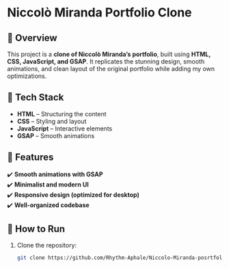 # Niccolò Miranda Portfolio Clone  

## 📌 Overview  
This project is a **clone of Niccolò Miranda’s portfolio**, built using **HTML, CSS, JavaScript, and GSAP**. It replicates the stunning design, smooth animations, and clean layout of the original portfolio while adding my own optimizations.  

## 🚀 Tech Stack  
- **HTML** – Structuring the content  
- **CSS** – Styling and layout  
- **JavaScript** – Interactive elements  
- **GSAP** – Smooth animations  

## 🎯 Features  
✔️ **Smooth animations with GSAP**  
✔️ **Minimalist and modern UI**  
✔️ **Responsive design (optimized for desktop)**  
✔️ **Well-organized codebase**  

## 📜 How to Run  
1. Clone the repository:  
   ```bash
   git clone https://github.com/Rhythm-Aphale/Niccolo-Miranda-posrtfolio-clone.git


